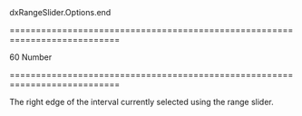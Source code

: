 <!--id-->dxRangeSlider.Options.end<!--/id-->
===========================================================================
<!--default-->60<!--/default-->
<!--type-->Number<!--/type-->
===========================================================================

<!--shortDescription-->
The right edge of the interval currently selected using the range slider.
<!--/shortDescription-->

<!--fullDescription-->

<!--/fullDescription-->